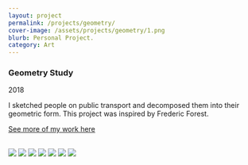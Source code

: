 ```yaml
---
layout: project
permalink: /projects/geometry/
cover-image: /assets/projects/geometry/1.png
blurb: Personal Project.
category: Art
---
```


### Geometry Study

2018

I sketched people on public transport and decomposed them into their geometric form. This project was inspired by Frederic Forest.

[See more of my work here](https://www.instagram.com/elizabethpoggie/)

<br>

<img src="../../assets/projects/geometry/images/1.png"/>

<img src="../../assets/projects/geometry/images/2.png"/>

<img src="../../assets/projects/geometry/images/3.png"/>

<img src="../../assets/projects/geometry/images/4.png"/>

<img src="../../assets/projects/geometry/images/5.png"/>

<img src="../../assets/projects/geometry/images/6.png"/>

<img src="../../assets/projects/geometry/images/7.png"/>